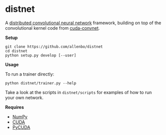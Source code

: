 distnet
=========
A [distributed convolutional neural network](http://yann.lecun.com/exdb/lenet/) framework, building on 
top of the convolutional kernel code from [cuda-convnet](https://code.google.com/p/cuda-convnet/).


**Setup**

```
git clone https://github.com/allenbo/distnet
cd distnet
python setup.py develop [--user]
```

**Usage**

To run a trainer directly:

    python distnet/trainer.py --help
    
Take a look at the scripts in `distnet/scripts` for examples of how to run your own network.


**Requires**

  * [NumPy](http://www.numpy.org/)
  * [CUDA](http://www.nvidia.com/object/cuda_home_new.html)
  * [PyCUDA](http://documen.tician.de/pycuda/)
